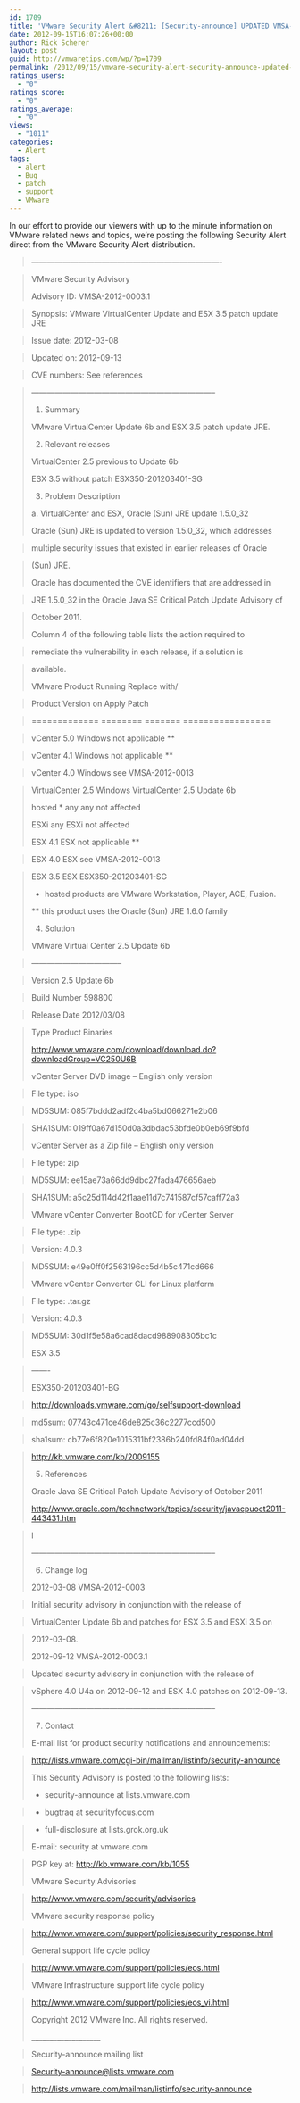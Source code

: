 ```yaml
---
id: 1709
title: 'VMware Security Alert &#8211; [Security-announce] UPDATED VMSA-2012-0003.1 VMware VirtualCenter Update and ESX 3.5 patch update JRE'
date: 2012-09-15T16:07:26+00:00
author: Rick Scherer
layout: post
guid: http://vmwaretips.com/wp/?p=1709
permalink: /2012/09/15/vmware-security-alert-security-announce-updated-vmsa-2012-0003-1-vmware-virtualcenter-update-and-esx-3-5-patch-update-jre-2/
ratings_users:
  - "0"
ratings_score:
  - "0"
ratings_average:
  - "0"
views:
  - "1011"
categories:
  - Alert
tags:
  - alert
  - Bug
  - patch
  - support
  - VMware
---
```

In our effort to provide our viewers with up to the minute information on VMware related news and topics, we&#8217;re posting the following Security Alert direct from the VMware Security Alert distribution.

<!--more-->

> &#8212;&#8212;&#8212;&#8212;&#8212;&#8212;&#8212;&#8212;&#8212;&#8212;&#8212;&#8212;&#8212;&#8212;&#8212;&#8212;&#8212;&#8212;&#8212;&#8212;&#8212;&#8212;&#8212;&#8212;-
                     
> VMware Security Advisory
> 
> Advisory ID: VMSA-2012-0003.1
  
> Synopsis: VMware VirtualCenter Update and ESX 3.5 patch update JRE
  
> Issue date: 2012-03-08
  
> Updated on: 2012-09-13
  
> CVE numbers: See references
   
> &#8212;&#8212;&#8212;&#8212;&#8212;&#8212;&#8212;&#8212;&#8212;&#8212;&#8212;&#8212;&#8212;&#8212;&#8212;&#8212;&#8212;&#8212;&#8212;&#8212;&#8212;&#8212;&#8212;&#8211;
> 
> 1. Summary
> 
> VMware VirtualCenter Update 6b and ESX 3.5 patch update JRE.
> 
> 2. Relevant releases
> 
> VirtualCenter 2.5 previous to Update 6b
> 
> ESX 3.5 without patch ESX350-201203401-SG
> 
> 3. Problem Description
> 
> a. VirtualCenter and ESX, Oracle (Sun) JRE update 1.5.0_32
> 
> Oracle (Sun) JRE is updated to version 1.5.0_32, which addresses
      
> multiple security issues that existed in earlier releases of Oracle
      
> (Sun) JRE.
> 
> Oracle has documented the CVE identifiers that are addressed in
      
> JRE 1.5.0_32 in the Oracle Java SE Critical Patch Update Advisory of
      
> October 2011.
> 
> Column 4 of the following table lists the action required to
      
> remediate the vulnerability in each release, if a solution is
      
> available.
> 
> VMware Product Running Replace with/
      
> Product Version on Apply Patch
      
> ============= ======== ======= =================
      
> vCenter 5.0 Windows not applicable **
      
> vCenter 4.1 Windows not applicable **
      
> vCenter 4.0 Windows see VMSA-2012-0013
      
> VirtualCenter 2.5 Windows VirtualCenter 2.5 Update 6b
> 
> hosted * any any not affected
> 
> ESXi any ESXi not affected
> 
> ESX 4.1 ESX not applicable **
      
> ESX 4.0 ESX see VMSA-2012-0013
      
> ESX 3.5 ESX ESX350-201203401-SG
> 
> * hosted products are VMware Workstation, Player, ACE, Fusion.
> 
> ** this product uses the Oracle (Sun) JRE 1.6.0 family
> 
> 4. Solution
> 
> VMware Virtual Center 2.5 Update 6b
     
> &#8212;&#8212;&#8212;&#8212;&#8212;&#8212;&#8212;&#8212;&#8212;&#8212;&#8212;&#8211;
     
> Version 2.5 Update 6b
     
> Build Number 598800
     
> Release Date 2012/03/08
     
> Type Product Binaries
> 
> http://www.vmware.com/download/download.do?downloadGroup=VC250U6B
> 
> vCenter Server DVD image &#8211; English only version
     
> File type: iso
     
> MD5SUM: 085f7bddd2adf2c4ba5bd066271e2b06
     
> SHA1SUM: 019ff0a67d150d0a3dbdac53bfde0b0eb69f9bfd
> 
> vCenter Server as a Zip file &#8211; English only version
     
> File type: zip
     
> MD5SUM: ee15ae73a66dd9dbc27fada476656aeb
     
> SHA1SUM: a5c25d114d42f1aae11d7c741587cf57caff72a3
> 
> VMware vCenter Converter BootCD for vCenter Server
     
> File type: .zip
     
> Version: 4.0.3
     
> MD5SUM: e49e0ff0f2563196cc5d4b5c471cd666
> 
> VMware vCenter Converter CLI for Linux platform
     
> File type: .tar.gz
     
> Version: 4.0.3
     
> MD5SUM: 30d1f5e58a6cad8dacd988908305bc1c
> 
> ESX 3.5
     
> &#8212;&#8212;-
> 
> ESX350-201203401-BG
     
> http://downloads.vmware.com/go/selfsupport-download
     
> md5sum: 07743c471ce46de825c36c2277ccd500
     
> sha1sum: cb77e6f820e1015311bf2386b240fd84f0ad04dd
     
> http://kb.vmware.com/kb/2009155
> 
> 5. References
> 
> Oracle Java SE Critical Patch Update Advisory of October 2011
> 
> http://www.oracle.com/technetwork/topics/security/javacpuoct2011-443431.htm
  
> l
> 
> &#8212;&#8212;&#8212;&#8212;&#8212;&#8212;&#8212;&#8212;&#8212;&#8212;&#8212;&#8212;&#8212;&#8212;&#8212;&#8212;&#8212;&#8212;&#8212;&#8212;&#8212;&#8212;&#8212;&#8211;
> 
> 6. Change log
> 
> 2012-03-08 VMSA-2012-0003
     
> Initial security advisory in conjunction with the release of
     
> VirtualCenter Update 6b and patches for ESX 3.5 and ESXi 3.5 on
     
> 2012-03-08.
> 
> 2012-09-12 VMSA-2012-0003.1
     
> Updated security advisory in conjunction with the release of
     
> vSphere 4.0 U4a on 2012-09-12 and ESX 4.0 patches on 2012-09-13.
> 
> &#8212;&#8212;&#8212;&#8212;&#8212;&#8212;&#8212;&#8212;&#8212;&#8212;&#8212;&#8212;&#8212;&#8212;&#8212;&#8212;&#8212;&#8212;&#8212;&#8212;&#8212;&#8212;&#8212;&#8211;
> 
> 7. Contact
> 
> E-mail list for product security notifications and announcements:
  
> http://lists.vmware.com/cgi-bin/mailman/listinfo/security-announce
> 
> This Security Advisory is posted to the following lists:
> 
> * security-announce at lists.vmware.com
    
> * bugtraq at securityfocus.com
    
> * full-disclosure at lists.grok.org.uk
> 
> E-mail: security at vmware.com
  
> PGP key at: http://kb.vmware.com/kb/1055
> 
> VMware Security Advisories
  
> http://www.vmware.com/security/advisories
> 
> VMware security response policy
  
> http://www.vmware.com/support/policies/security_response.html
> 
> General support life cycle policy
  
> http://www.vmware.com/support/policies/eos.html
> 
> VMware Infrastructure support life cycle policy
  
> http://www.vmware.com/support/policies/eos_vi.html
> 
> Copyright 2012 VMware Inc. All rights reserved.
> 
> \___\___\___\___\___\___\___\___\___\___\___\___\___\___\_____
  
> Security-announce mailing list
  
> Security-announce@lists.vmware.com
  
> http://lists.vmware.com/mailman/listinfo/security-announce